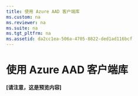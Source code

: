 ```yaml
---
title: 使用 Azure AAD 客户端库
ms.custom: na
ms.reviewer: na
ms.suite: na
ms.tgt_pltfrm: na
ms.assetid: da2cc1ea-506a-4705-8822-ded1ad116bcf
---
```

# 使用 Azure AAD 客户端库
**[请注意，这是预览内容]**



